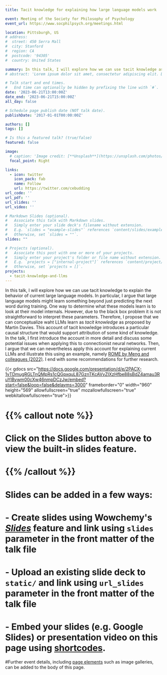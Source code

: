```yaml
---
title: Tacit knowledge for explaining how large language models work

event: Meeting of the Society for Philosophy of Psychology
event_url: https://www.socphilpsych.org/meetings.html

location: Pittsburgh, US
# address:
#  street: 450 Serra Mall
#  city: Stanford
#  region: CA
#  postcode: '94305'
#  country: United States

summary: In this talk, I will explore how we can use tacit knowledge as proposed by Davies to explain the behavior of current large language models. 
# abstract: 'Lorem ipsum dolor sit amet, consectetur adipiscing elit. Duis posuere tellusac convallis placerat. Proin tincidunt magna sed ex sollicitudin condimentum. Sed ac faucibus dolor, scelerisque sollicitudin nisi. Cras purus urna, suscipit quis sapien eu, pulvinar tempor diam.'

# Talk start and end times.
#   End time can optionally be hidden by prefixing the line with `#`.
date: '2023-06-21T13:00:00Z'
date_end: '2023-06-21T15:00:00Z'
all_day: false

# Schedule page publish date (NOT talk date).
publishDate: '2017-01-01T00:00:00Z'

authors: []
tags: []

# Is this a featured talk? (true/false)
featured: false

image:
  # caption: 'Image credit: [**Unsplash**](https://unsplash.com/photos/bzdhc5b3Bxs)'
  focal_point: Right

links:
  - icon: twitter
    icon_pack: fab
    name: Follow
    url: https://twitter.com/cebudding
url_code: ''
url_pdf: ''
url_slides: ''
url_video: ''

# Markdown Slides (optional).
#   Associate this talk with Markdown slides.
#   Simply enter your slide deck's filename without extension.
#   E.g. `slides = "example-slides"` references `content/slides/example-slides.md`.
#   Otherwise, set `slides = ""`.
slides: ""

# Projects (optional).
#   Associate this post with one or more of your projects.
#   Simply enter your project's folder or file name without extension.
#   E.g. `projects = ["internal-project"]` references `content/project/deep-learning/index.md`.
#   Otherwise, set `projects = []`.
projects:
  - tacit-knowledge-and-llms
---
```

In this talk, I will explore how we can use tacit knowledge to explain the behavior of current large language models. In particular, I argue that large language models might learn something beyond just predicting the next word during training. One way to determine what these models learn is to look at their model internals. However, due to the black box problem it is not straightforward to interpret these parameters. Therefore, I propose that we can conceptualize waht LLMs learn as _tacit knowledge_ as proposed by Martin Davies. This account of tacit knowledge introduces a particular causal structure that would support attribution of some kind of knowledge. In the talk, I first introduce the account in more detail and discuss some potential issues when applying this to connectionist neural networks. Then, I argue that we can nevertheless apply this account for explaining current LLMs and illustrate this using an example, namely [ROME by Meng and colleagues (2022)](https://rome.baulab.info/). I end with some recommendations for further research. 

{{< gdocs src="https://docs.google.com/presentation/d/e/2PACX-1vTDmugRGLTnQMpRs1cQGpxquL87GznTKcAVvZIXzHfbe88sBdZ4amau3RuYlBywm00cXw46nmpDCzJw/embed?start=false&loop=false&delayms=3000" frameborder="0" width="960" height="569" allowfullscreen="true" mozallowfullscreen="true" webkitallowfullscreen="true"></iframe>}}

# {{% callout note %}}
# Click on the **Slides** button above to view the built-in slides feature.
# {{% /callout %}}

# Slides can be added in a few ways:

# - **Create** slides using Wowchemy's [_Slides_](https://wowchemy.com/docs/managing-content/#create-slides) feature and link using `slides` parameter in the front matter of the talk file
# - **Upload** an existing slide deck to `static/` and link using `url_slides` parameter in the front matter of the talk file
# - **Embed** your slides (e.g. Google Slides) or presentation video on this page using [shortcodes](https://wowchemy.com/docs/writing-markdown-latex/).

#Further event details, including [page elements](https://wowchemy.com/docs/writing-markdown-latex/) such as image galleries, can be added to the body of this page.
